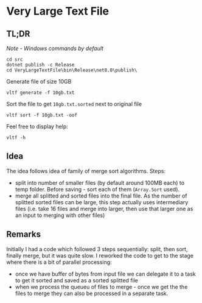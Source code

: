 # Very Large Text File

## TL;DR

*Note - Windows commands by default*

```
cd src
dotnet publish -c Release
cd VeryLargeTextFile\bin\Release\net8.0\publish\
```

Generate file of size 10GB
```
vltf generate -f 10gb.txt
```

Sort the file to get `10gb.txt.sorted` next to original file
```
vltf sort -f 10gb.txt -oof
```

Feel free to display help:
```
vltf -h
```

## Idea

The idea follows idea of family of merge sort algorithms.
Steps:
- split into number of smaller files (by default around 100MB each) to temp folder. Before saving - sort each of them (`Array.Sort` used).
- merge all splitted and sorted files into the final file. As the number of splitted sorted files can be large, this step actually uses intermediary files (i.e. take 16 files and merge into larger, then use that larger one as an input to merging with other files)

## Remarks

Initially I had a code which followed 3 steps sequentially: split, then sort, finally merge, but it was quite slow. 
I reworked the code to get to the stage where there is a bit of parallel processing:
- once we have buffer of bytes from input file we can delegate it to a task to get it sorted and saved as a sorted splitted file
- when we process the queueu of files to merge - once we get the the files to merge they can also be processed in a separate task.
